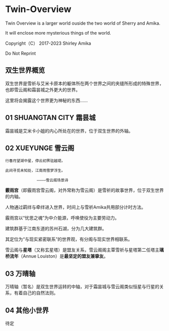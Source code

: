 # Twin-Overview

Twin Overview is a larger world ouside the two world of Sherry and Amika.

It will enclose more mysterious things of the world.

Copyright（C） 2017-2023 Shirley Amika

Do Not Reprint

## 双生世界概览

双生世界是雪祈与艾米卡原本的躯体所在两个世界之间的夹缝所形成的特殊世界，也即雪云阁和霜昙城之外更大的世界。

这里将会揭露这个世界更为神秘的东西……

## 01 SHUANGTAN CITY 霜昙城

霜昙城是艾米卡小姐的内心所处在的世界，位于双生世界的外轴。

## 02 XUEYUNGE 雪云阁


```
行春月望湖中星，停云初霁驻越堤。

此间寻觅未知处，江南雨雪梦浮生。

              ————雪云阁场景诗
```

**霰雨宫**（即霰雨宫雪云阁，对外常称为雪云阁）是雪祈的故事世界，位于双生世界的内轴。
  
人物通过羁绊与牵绊进入世界，时间上与雪祈Amika共用部分计时方法。
  
霰雨宫以“忧思之魂”为中介能源，呼唤使役为主要劳动力。
  
建筑群基于江南东道的苏州石湖，分为几大建筑群。
  
其定位为“与现实紧密联系”的世界观，有分阁与现实世界相联系。

雪云阁与**星塔**（又称玄星塔）是盟友关系，雪云阁阁主覃雪祈与星塔第二任塔主**璃桥流年**（Annue Louiston）是**最坚定的盟友兼挚友**。

## 03 万晴轴

万晴轴（暂名）是双生世界运转的中轴，对于霜昙城与雪云阁类似恒星与行星的关系，有着自己的自然法则。

## 04 其他小世界

待定